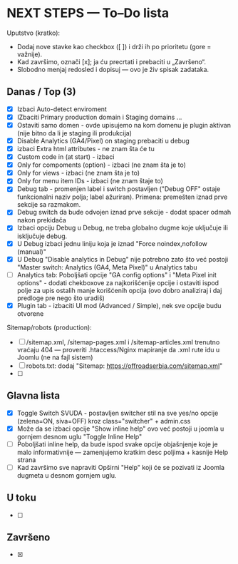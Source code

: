 # NEXT STEPS — To–Do lista

Uputstvo (kratko):

- Dodaj nove stavke kao checkbox ([ ]) i drži ih po prioritetu (gore = važnije).
- Kad završimo, označi [x]; ja ću precrtati i prebaciti u „Završeno“.
- Slobodno menjaj redosled i dopisuj — ovo je živ spisak zadataka.

## Danas / Top (3)

- [x] Izbaci Auto-detect enviroment
- [x] IZbaciti Primary production domain i Staging domains ...
- [x] Ostaviti samo domen - ovde upisujemo na kom domenu je plugin aktivan (nije bitno da li je staging ili produkcija)
- [x] Disable Analytics (GA4/Pixel) on staging prebaciti u debug
- [x] izbaci Extra html attributes - ne znam šta će tu
- [x] Custom code in <head> (at start) - izbaci
- [x] Only for compoments (option) - izbaci (ne znam šta je to)
- [x] Only for views - izbaci (ne znam šta je to)
- [x] Only for menu item IDs - izbaci (ne znam štaje to)
- [x] Debug tab - promenjen label i switch postavljen ("Debug OFF" ostaje funkcionalni naziv polja; label ažuriran). Primena: premešten iznad prve sekcije sa razmakom.
- [x] Debug switch da bude odvojen iznad prve sekcije - dodat spacer odmah nakon prekidača
- [x] Izbaci opciju Debug u Debug, ne treba globalno dugme koje uključuje ili isključuje debug.
- [x] U Debug izbaci jednu liniju koja je iznad "Force noindex,nofollow (manual)"
- [x] U Debug "Disable analytics in Debug" nije potrebno zato što već postoji "Master switch: Analytics (GA4, Meta Pixel)" u Analytics tabu
- [ ] Analytics tab: Poboljšati opcije "GA config options" i "Meta Pixel init options" - dodati chekboxove za najkorišćenije opcije i ostaviti ispod polje za upis ostalih manje korišćenih opcija (ovo dobro analiziraj i daj predloge pre nego što uradiš)
- [x] Plugin tab - izbaciti UI mod (Advanced / Simple), nek sve opcije budu otvorene

Sitemap/robots (production):

- [ ] /sitemap.xml, /sitemap-pages.xml i /sitemap-articles.xml trenutno vraćaju 404 — proveriti .htaccess/Nginx mapiranje da .xml rute idu u Joomlu (ne na fajl sistem)
- [ ] robots.txt: dodaj "Sitemap: https://offroadserbia.com/sitemap.xml"
- [ ]

## Glavna lista

- [x] Toggle Switch SVUDA - postavljen switcher stil na sve yes/no opcije (zelena=ON, siva=OFF) kroz class="switcher" + admin.css
- [x] Može da se izbaci opcije "Show inline help" ovo već postoji u joomla u gornjem desnom uglu "Toggle Inline Help"
- [ ] Poboljšati inline help, da bude ispod svake opcije objašnjenje koje je malo informativnije — zamenjujemo kratkim desc poljima + kasnije Help strana
- [ ] Kad završimo sve napraviti Opširni "Help" koji će se pozivati iz Joomla dugmeta u desnom gornjem uglu.

## U toku

- [ ]

## Završeno

- [x]
